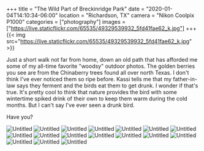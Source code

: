 +++
title = "The Wild Part of Breckinridge Park"
date = "2020-01-04T14:10:34-06:00"
location = "Richardson, TX"
camera = "Nikon Coolpix P1000"
categories = ["photography"]
images = ["https://live.staticflickr.com/65535/49329539932_5fd41fae62_k.jpg"]
+++
{{< img src="https://live.staticflickr.com/65535/49329539932_5fd41fae62_k.jpg" >}}
<!--more-->
Just a short walk not far from home, down an old path that has afforded me some of my all-time favorite "woodsy" outdoor photos. The golden berries you see are from the Chinaberry trees found all over north Texas. I don't think I've ever noticed them so ripe before. Kassi tells me that my father-in-law says they ferment and the birds eat them to get drunk. I wonder if that's true. It's pretty cool to think that nature provides the bird with some wintertime spiked drink of their own to keep them warm during the cold months. But I can't say I've ever seen a drunk bird.

Have you?

<div id="gallery">
		<img alt="Untitled" src="https://live.staticflickr.com/65535/49328853628_687cdb80bd.jpg"
			data-image="https://live.staticflickr.com/65535/49328853628_ab24943611_k.jpg">
		<img alt="Untitled" src="https://live.staticflickr.com/65535/49329321051_58ab7e83d2.jpg"
			data-image="https://live.staticflickr.com/65535/49329321051_e13234399d_k.jpg">
		<img alt="Untitled" src="https://live.staticflickr.com/65535/49328845918_20244c7c24.jpg"
			data-image="https://live.staticflickr.com/65535/49328845918_911786c232_k.jpg">
		<img alt="Untitled" src="https://live.staticflickr.com/65535/49329539932_4cdd004107.jpg"
			data-image="https://live.staticflickr.com/65535/49329539932_5fd41fae62_k.jpg">
		<img alt="Untitled" src="https://live.staticflickr.com/65535/49329546452_97918befda.jpg"
			data-image="https://live.staticflickr.com/65535/49329546452_5321fc40a2_k.jpg">
		<img alt="Untitled" src="https://live.staticflickr.com/65535/49329548407_f4364c65db.jpg"
			data-image="https://live.staticflickr.com/65535/49329548407_c8b97bd766_k.jpg">
		<img alt="Untitled" src="https://live.staticflickr.com/65535/49329545697_9674025ccf.jpg"
			data-image="https://live.staticflickr.com/65535/49329545697_7a30fca310_k.jpg">
		<img alt="Untitled" src="https://live.staticflickr.com/65535/49329323996_b094732c0c.jpg"
			data-image="https://live.staticflickr.com/65535/49329323996_ebfbbc8c7a_k.jpg">
		<img alt="Untitled" src="https://live.staticflickr.com/65535/49329549412_8810d77f10.jpg"
			data-image="https://live.staticflickr.com/65535/49329549412_1b7a9436e4_k.jpg">
		<img alt="Untitled" src="https://live.staticflickr.com/65535/49329324986_d6bec2dd80.jpg"
			data-image="https://live.staticflickr.com/65535/49329324986_b418b76101_k.jpg">
		<img alt="Untitled" src="https://live.staticflickr.com/65535/49328847538_401b53ecd9.jpg"
			data-image="https://live.staticflickr.com/65535/49328847538_bb3f66fe65_k.jpg">
		<img alt="Untitled" src="https://live.staticflickr.com/65535/49329320451_aa96dd8a8e.jpg"
			data-image="https://live.staticflickr.com/65535/49329320451_9b1b19659d_k.jpg">
		<img alt="Untitled" src="https://live.staticflickr.com/65535/49328848178_0735d367f9.jpg"
			data-image="https://live.staticflickr.com/65535/49328848178_9eb7ad1f9f_k.jpg">
		<img alt="Untitled" src="https://live.staticflickr.com/65535/49329542882_93aa46c9a0.jpg"
			data-image="https://live.staticflickr.com/65535/49329542882_ec50b7ec50_k.jpg">
		<img alt="Untitled" src="https://live.staticflickr.com/65535/49329540572_bf9b276701.jpg"
			data-image="https://live.staticflickr.com/65535/49329540572_2000506676_k.jpg">
		<img alt="Untitled" src="https://live.staticflickr.com/65535/49328849018_9559bfbc78.jpg"
			data-image="https://live.staticflickr.com/65535/49328849018_c7bb125809_k.jpg">
		<img alt="Untitled" src="https://live.staticflickr.com/65535/49329319531_7ccfd9e151.jpg"
			data-image="https://live.staticflickr.com/65535/49329319531_0b78e9b4da_k.jpg">
</div>
